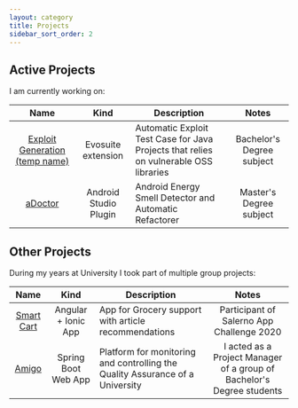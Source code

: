 ```yaml
---
layout: category
title: Projects
sidebar_sort_order: 2
---
```


## Active Projects

I am currently working on:

| Name | Kind | Description | Notes
|:--:|:--:|--|:--:|
| [Exploit Generation (temp name)](https://github.com/emaiannone/exploit-generation) | Evosuite extension | Automatic Exploit Test Case for Java Projects that relies on vulnerable OSS libraries | Bachelor's Degree subject |
| [aDoctor](https://github.com/emaiannone/aDoctor) | Android Studio Plugin | Android Energy Smell Detector and Automatic Refactorer | Master's Degree subject |

## Other Projects

During my years at University I took part of multiple group projects:

| Name | Kind | Description | Notes
|:--:|:--:|--|:--:|
| [Smart Cart](https://github.com/EMAD-2019-Accenture/smart-cart) | Angular + Ionic App | App for Grocery support with article recommendations | Participant of Salerno App Challenge 2020 | 
| [Amigo](https://github.com/gps-is-2019/amigo) | Spring Boot Web App | Platform for monitoring and controlling the Quality Assurance of a University | I acted as a Project Manager of a group of Bachelor's Degree students
